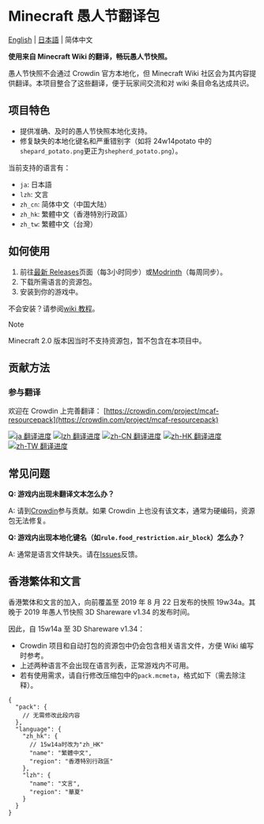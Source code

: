 # Minecraft 愚人节翻译包

[English](README.md) | [日本語](README.ja.md) | 简体中文

**使用来自 Minecraft Wiki 的翻译，畅玩愚人节快照。**

愚人节快照不会通过 Crowdin 官方本地化，但 Minecraft Wiki 社区会为其内容提供翻译。本项目整合了这些翻译，便于玩家间交流和对 wiki 条目命名达成共识。

## 项目特色

- 提供准确、及时的愚人节快照本地化支持。
- 修复缺失的本地化键名和严重错别字（如将 24w14potato 中的`shepard_potato.png`更正为`shepherd_potato.png`）。

当前支持的语言有：

- `ja`: 日本語
- `lzh`: 文言
- `zh_cn`: 简体中文（中国大陆）
- `zh_hk`: 繁體中文（香港特別行政區）
- `zh_tw`: 繁體中文（台灣）

## 如何使用

1. 前往[最新 Releases](https://github.com/mc-wiki/mcaf-resourcepack/releases/latest)页面（每3小时同步）或[Modrinth](https://modrinth.com/resourcepack/april-fools-translation)（每周同步）。
2. 下载所需语言的资源包。
3. 安装到你的游戏中。

不会安装？请参阅[wiki 教程](https://minecraft.wiki/w/Tutorial:Loading_a_resource_pack)。

> [!NOTE]
> Minecraft 2.0 版本因当时不支持资源包，暂不包含在本项目中。

## 贡献方法

### 参与翻译

欢迎在 Crowdin 上完善翻译：
[https://crowdin.com/project/mcaf-resourcepack](https://crowdin.com/project/mcaf-resourcepack)

[![ja 翻译进度](https://img.shields.io/badge/dynamic/json?color=blue&label=ja&style=flat&logo=crowdin&query=%24.progress.0.data.translationProgress&url=https%3A%2F%2Fbadges.awesome-crowdin.com%2Fstats-15691355-777584-update.json)](https://crowdin.com/project/mcaf-resourcepack)
[![lzh 翻译进度](https://img.shields.io/badge/dynamic/json?color=blue&label=lzh&style=flat&logo=crowdin&query=%24.progress.1.data.translationProgress&url=https%3A%2F%2Fbadges.awesome-crowdin.com%2Fstats-15691355-777584-update.json)](https://crowdin.com/project/mcaf-resourcepack)
[![zh-CN 翻译进度](https://img.shields.io/badge/dynamic/json?color=blue&label=zh-CN&style=flat&logo=crowdin&query=%24.progress.2.data.translationProgress&url=https%3A%2F%2Fbadges.awesome-crowdin.com%2Fstats-15691355-777584-update.json)](https://crowdin.com/project/mcaf-resourcepack)
[![zh-HK 翻译进度](https://img.shields.io/badge/dynamic/json?color=blue&label=zh-HK&style=flat&logo=crowdin&query=%24.progress.3.data.translationProgress&url=https%3A%2F%2Fbadges.awesome-crowdin.com%2Fstats-15691355-777584-update.json)](https://crowdin.com/project/mcaf-resourcepack)
[![zh-TW 翻译进度](https://img.shields.io/badge/dynamic/json?color=blue&label=zh-TW&style=flat&logo=crowdin&query=%24.progress.4.data.translationProgress&url=https%3A%2F%2Fbadges.awesome-crowdin.com%2Fstats-15691355-777584-update.json)](https://crowdin.com/project/mcaf-resourcepack)

## 常见问题

**Q: 游戏内出现未翻译文本怎么办？**

A: 请到[Crowdin](#参与翻译)参与贡献。如果 Crowdin 上也没有该文本，通常为硬编码，资源包无法修复。

**Q: 游戏内出现本地化键名（如`rule.food_restriction.air_block`）怎么办？**

A: 通常是语言文件缺失。请在[Issues](https://github.com/mc-wiki/mcaf-resourcepack/issues)反馈。

<!-- Do not translate the following part -->

## 香港繁体和文言

香港繁体和文言的加入，向前覆盖至 2019 年 8 月 22 日发布的快照 19w34a。其晚于 2019 年愚人节快照 3D Shareware v1.34 的发布时间。

因此，自 15w14a 至 3D Shareware v1.34：

- Crowdin 项目和自动打包的资源包中仍会包含相关语言文件，方便 Wiki 编写时参考。
- 上述两种语言不会出现在语言列表，正常游戏内不可用。
- 若有使用需求，请自行修改压缩包中的`pack.mcmeta`，格式如下（需去除注释）。

```jsonc
{
  "pack": {
    // 无需修改此段内容
  },
  "language": {
    "zh_hk": {
      // 15w14a时改为"zh_HK"
      "name": "繁體中文",
      "region": "香港特別行政區"
    },
    "lzh": {
      "name": "文言",
      "region": "華夏"
    }
  }
}
```
